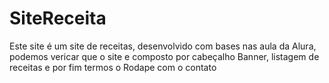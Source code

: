 # SiteReceita
Este site é um site de receitas, desenvolvido com bases nas aula da Alura,  podemos vericar que o site e composto por cabeçalho Banner, listagem de receitas e por fim termos o Rodape com o contato
